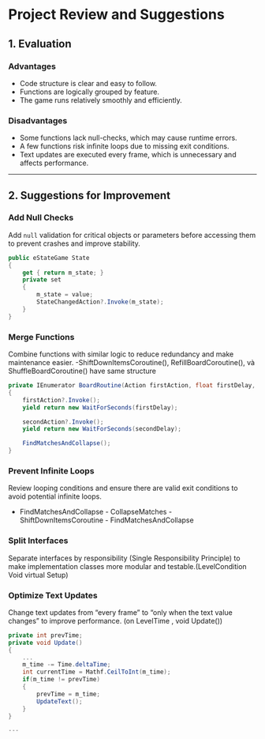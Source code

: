 # Project Review and Suggestions

## 1. Evaluation

### Advantages
- Code structure is clear and easy to follow.  
- Functions are logically grouped by feature.  
- The game runs relatively smoothly and efficiently. 

### Disadvantages
- Some functions lack null-checks, which may cause runtime errors.  
- A few functions risk infinite loops due to missing exit conditions.  
- Text updates are executed every frame, which is unnecessary and affects performance.

---

## 2. Suggestions for Improvement

###  Add Null Checks
Add `null` validation for critical objects or parameters before accessing them to prevent crashes and improve stability.
```c#
public eStateGame State
{
    get { return m_state; }
    private set
    {
        m_state = value;
        StateChangedAction?.Invoke(m_state);
    }
}
```

###  Merge Functions
Combine functions with similar logic to reduce redundancy and make maintenance easier.
-ShiftDownItemsCoroutine(), RefillBoardCoroutine(), và ShuffleBoardCoroutine() have same structure
```c#
private IEnumerator BoardRoutine(Action firstAction, float firstDelay, Action secondAction = null, float secondDelay = 0.2f)
{
    firstAction?.Invoke();
    yield return new WaitForSeconds(firstDelay);

    secondAction?.Invoke();
    yield return new WaitForSeconds(secondDelay);

    FindMatchesAndCollapse();
}
```
###  Prevent Infinite Loops
Review looping conditions and ensure there are valid exit conditions to avoid potential infinite loops.
- FindMatchesAndCollapse - CollapseMatches - ShiftDownItemsCoroutine - FindMatchesAndCollapse
###  Split Interfaces
Separate interfaces by responsibility (Single Responsibility Principle) to make implementation classes more modular and testable.(LevelCondition Void virtual Setup)

###  Optimize Text Updates
Change text updates from “every frame” to “only when the text value changes” to improve performance.
(on LevelTime , void Update())
```c#
private int prevTime;
private void Update()
{
    ...
    m_time -= Time.deltaTime;
    int currentTime = Mathf.CeilToInt(m_time);
    if(m_time != prevTime)
    {
        prevTime = m_time;
        UpdateText();
    }
}

---